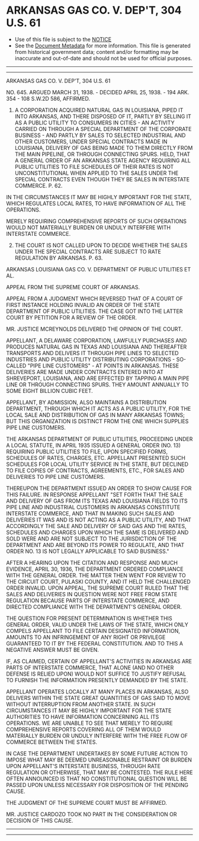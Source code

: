 ---
---

# ARKANSAS GAS CO. V. DEP'T, 304 U.S. 61

* Use of this file is subject to the [NOTICE](https://github.com/publicdocs/notice/blob/master/NOTICE)
* See the [Document Metadata](../../../) for more information.
  This file is generated from historical government data; content and/or formatting may be inaccurate and out-of-date and should not be used for official purposes.

----------
----------

ARKANSAS GAS CO. V. DEP'T, 304 U.S. 61

NO. 645.  ARGUED MARCH 31, 1938.  - DECIDED APRIL 25, 1938.  - 194 ARK. 354 - 108 S.W.2D 586, AFFIRMED.

1.  A CORPORATION ACQUIRED NATURAL GAS IN LOUISIANA, PIPED IT INTO ARKANSAS, AND THERE DISPOSED OF IT, PARTLY BY SELLING IT AS A PUBLIC UTILITY TO CONSUMERS IN CITIES - AN ACTIVITY CARRIED ON THROUGH A SPECIAL DEPARTMENT OF THE CORPORATE BUSINESS - AND PARTLY BY SALES TO SELECTED INDUSTRIAL AND OTHER CUSTOMERS, UNDER SPECIAL CONTRACTS MADE IN LOUISIANA, DELIVERY OF GAS BEING MADE TO THEM DIRECTLY FROM THE MAIN PIPELINE, OR THROUGH CONNECTING SPURS.  HELD, THAT A GENERAL ORDER OF AN ARKANSAS STATE AGENCY REQUIRING ALL PUBLIC UTILITIES TO FILE SCHEDULES OF THEIR RATES IS NOT UNCONSTITUTIONAL WHEN APPLIED TO THE SALES UNDER THE SPECIAL CONTRACTS EVEN THOUGH THEY BE SALES IN INTERSTATE COMMERCE.  P. 62.

IN THE CIRCUMSTANCES IT MAY BE HIGHLY IMPORTANT FOR THE STATE, WHICH REGULATES LOCAL RATES, TO HAVE INFORMATION OF ALL THE OPERATIONS.

MERELY REQUIRING COMPREHENSIVE REPORTS OF SUCH OPERATIONS WOULD NOT MATERIALLY BURDEN OR UNDULY INTERFERE WITH INTERSTATE COMMERCE.

2.  THE COURT IS NOT CALLED UPON TO DECIDE WHETHER THE SALES UNDER THE SPECIAL CONTRACTS ARE SUBJECT TO RATE REGULATION BY ARKANSAS.  P. 63.

ARKANSAS LOUISIANA GAS CO. V. DEPARTMENT OF PUBLIC UTILITIES ET AL.

APPEAL FROM THE SUPREME COURT OF ARKANSAS.

APPEAL FROM A JUDGMENT WHICH REVERSED THAT OF A COURT OF FIRST INSTANCE HOLDING INVALID AN ORDER OF THE STATE DEPARTMENT OF PUBLIC UTILITIES.  THE CASE GOT INTO THE LATTER COURT BY PETITION FOR A REVIEW OF THE ORDER.

MR. JUSTICE MCREYNOLDS DELIVERED THE OPINION OF THE COURT.

APPELLANT, A DELAWARE CORPORATION, LAWFULLY PURCHASES AND PRODUCES NATURAL GAS IN TEXAS AND LOUISIANA AND THEREAFTER TRANSPORTS AND DELIVERS IT THROUGH PIPE LINES TO SELECTED INDUSTRIES AND PUBLIC UTILITY DISTRIBUTING CORPORATIONS - SO-CALLED "PIPE LINE CUSTOMERS" - AT POINTS IN ARKANSAS.  THESE DELIVERIES ARE MADE UNDER CONTRACTS ENTERED INTO AT SHREVEPORT, LOUISIANA, AND ARE EFFECTED BY TAPPING A MAIN PIPE LINE OR THROUGH CONNECTING SPURS.  THEY AMOUNT ANNUALLY TO SOME EIGHT BILLION CUBIC FEET.

APPELLANT, BY ADMISSION, ALSO MAINTAINS A DISTRIBUTION DEPARTMENT, THROUGH WHICH IT ACTS AS A PUBLIC UTILITY, FOR THE LOCAL SALE AND DISTRIBUTION OF GAS IN MANY ARKANSAS TOWNS; BUT THIS ORGANIZATION IS DISTINCT FROM THE ONE WHICH SUPPLIES PIPE LINE CUSTOMERS.

THE ARKANSAS DEPARTMENT OF PUBLIC UTILITIES, PROCEEDING UNDER A LOCAL STATUTE, IN APRIL 1935 ISSUED A GENERAL ORDER (NO. 13) REQUIRING PUBLIC UTILITIES TO FILE, UPON SPECIFIED FORMS, SCHEDULES OF RATES, CHARGES, ETC.  APPELLANT PRESENTED SUCH SCHEDULES FOR LOCAL UTILITY SERVICE IN THE STATE, BUT DECLINED TO FILE COPIES OF CONTRACTS, AGREEMENTS, ETC., FOR SALES AND DELIVERIES TO PIPE LINE CUSTOMERS.

THEREUPON THE DEPARTMENT ISSUED AN ORDER TO SHOW CAUSE FOR THIS FAILURE.  IN RESPONSE APPELLANT "SET FORTH THAT THE SALE AND DELIVERY OF GAS FROM ITS TEXAS AND LOUISIANA FIELDS TO ITS PIPE LINE AND INDUSTRIAL CUSTOMERS IN ARKANSAS CONSTITUTE INTERSTATE COMMERCE, AND THAT IN MAKING SUCH SALES AND DELIVERIES IT WAS AND IS NOT ACTING AS A PUBLIC UTILITY, AND THAT ACCORDINGLY THE SALE AND DELIVERY OF SAID GAS AND THE RATES, SCHEDULES AND CHARGES UPON WHICH THE SAME IS DELIVERED AND SOLD WERE AND ARE NOT SUBJECT TO THE JURISDICTION OF THE DEPARTMENT AND ARE BEYOND ITS POWER TO REGULATE, AND THAT ORDER NO. 13 IS NOT LEGALLY APPLICABLE TO SAID BUSINESS."

AFTER A HEARING UPON THE CITATION AND RESPONSE AND MUCH EVIDENCE, APRIL 30, 1936, THE DEPARTMENT ORDERED COMPLIANCE WITH THE GENERAL ORDER.  THE MATTER THEN WENT FOR REVIEW TO THE CIRCUIT COURT, PULASKI COUNTY, AND IT HELD THE CHALLENGED ORDER INVALID.  UPON APPEAL, THE SUPREME COURT RULED THAT THE SALES AND DELIVERIES IN QUESTION WERE NOT FREE FROM STATE REGULATION BECAUSE PARTS OF INTERSTATE COMMERCE, AND DIRECTED COMPLIANCE WITH THE DEPARTMENT'S GENERAL ORDER.

THE QUESTION FOR PRESENT DETERMINATION IS WHETHER THIS GENERAL ORDER, VALID UNDER THE LAWS OF THE STATE, WHICH ONLY COMPELS APPELLANT TO FILE CERTAIN DESIGNATED INFORMATION, AMOUNTS TO AN INFRINGEMENT OF ANY RIGHT OR PRIVILEGE GUARANTEED TO IT BY THE FEDERAL CONSTITUTION.  AND TO THIS A NEGATIVE ANSWER MUST BE GIVEN.

IF, AS CLAIMED, CERTAIN OF APPELLANT'S ACTIVITIES IN ARKANSAS ARE PARTS OF INTERSTATE COMMERCE, THAT ALONE (AND NO OTHER DEFENSE IS RELIED UPON) WOULD NOT SUFFICE TO JUSTIFY REFUSAL TO FURNISH THE INFORMATION PRESENTLY DEMANDED BY THE STATE.

APPELLANT OPERATES LOCALLY AT MANY PLACES IN ARKANSAS, ALSO DELIVERS WITHIN THE STATE GREAT QUANTITIES OF GAS SAID TO MOVE WITHOUT INTERRUPTION FROM ANOTHER STATE.  IN SUCH CIRCUMSTANCES IT MAY BE HIGHLY IMPORTANT FOR THE STATE AUTHORITIES TO HAVE INFORMATION CONCERNING ALL ITS OPERATIONS.  WE ARE UNABLE TO SEE THAT MERELY TO REQUIRE COMPREHENSIVE REPORTS COVERING ALL OF THEM WOULD MATERIALLY BURDEN OR UNDULY INTERFERE WITH THE FREE FLOW OF COMMERCE BETWEEN THE STATES.

IN CASE THE DEPARTMENT UNDERTAKES BY SOME FUTURE ACTION TO IMPOSE WHAT MAY BE DEEMED UNREASONABLE RESTRAINT OR BURDEN UPON APPELLANT'S INTERSTATE BUSINESS, THROUGH RATE REGULATION OR OTHERWISE, THAT MAY BE CONTESTED.  THE RULE HERE OFTEN ANNOUNCED IS THAT NO CONSTITUTIONAL QUESTION WILL BE PASSED UPON UNLESS NECESSARY FOR DISPOSITION OF THE PENDING CAUSE.

THE JUDGMENT OF THE SUPREME COURT MUST BE AFFIRMED.

MR. JUSTICE CARDOZO TOOK NO PART IN THE CONSIDERATION OR DECISION OF THIS CAUSE.


----------
----------

